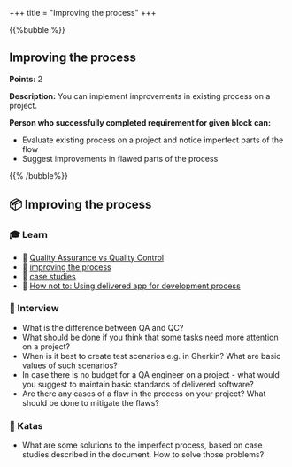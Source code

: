 +++
title = "Improving the process"
+++

{{%bubble %}}

## Improving the process

**Points:** 2

**Description:** You can implement improvements in existing process on a project.

**Person who successfully completed requirement for given block can:**
- Evaluate existing process on a project and notice imperfect parts of the flow
- Suggest improvements in flawed parts of the process

{{% /bubble%}}

## **📦 Improving the process**

### **🎓 Learn**

- 📗 [Quality Assurance vs Quality Control](https://www.applause.com/blog/quality-assurance-qa-vs-quality-control-qc)
- 📗 [improving the process](https://selleo.com/blog/how-to-streamline-and-improve-your-process-6-steps-to-follow)
- 📗 [case studies](https://docs.google.com/document/d/10_nopByLN6H41ZCFd4a6HRcHHJxvCeA8dLVy9AdCIgM/edit#heading=h.btku1i1kvyib)
- 📙 [How not to: Using delivered app for development process](https://drive.google.com/file/d/1SXd1qp_UieE_3a4EaUn_GcUAPwlIUasA/view?usp=sharing) 

### **🎤  Interview**

- What is the difference between QA and QC? 
- What should be done if you think that some tasks need more attention on a project?
- When is it best to create test scenarios e.g. in Gherkin? What are basic values of such scenarios?
- In case there is no budget for a QA engineer on a project - what would you suggest to maintain basic standards of delivered software?
- Are there any cases of a flaw in the process on your project? What should be done to mitigate the flaws?

### **📝 Katas**

- What are some solutions to the imperfect process, based on case studies described in the document. How to solve those problems?